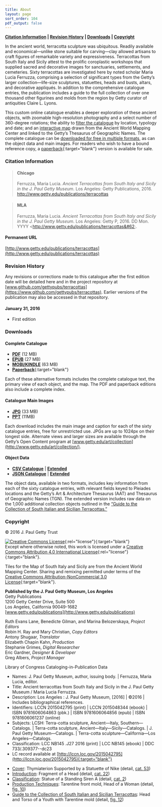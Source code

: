 ```yaml
---
title: About
layout: page
sort_order: 104
pdf_output: false
---
```


**[Citation Information](#citation-information) \| [Revision History](#revision-history) \|  [Downloads](#downloads) \| [Copyright](#copyright)**

In the ancient world, terracotta sculpture was ubiquitous. Readily available and economical&#8212;unlike stone suitable for carving&#8212;clay allowed artisans to craft figures of remarkable variety and expressiveness. Terracottas from South Italy and Sicily attest to the prolific coroplastic workshops that supplied sacred and decorative images for sanctuaries, settlements, and cemeteries. Sixty terracottas are investigated here by noted scholar Maria Lucia Ferruzza, comprising a selection of significant types from the Getty’s larger collection&#8212;life-size sculptures, statuettes, heads and busts, altars, and decorative appliqués. In addition to the comprehensive catalogue entries, the publication includes a guide to the full collection of over one thousand other figurines and molds from the region by Getty curator of antiquities Claire L. Lyons.

This custom online catalogue enables a deeper exploration of these ancient objects, with zoomable high-resolution photography and a select number of 360-degree rotations; the ability to [filter the catalogue](../catalogue/) by location, typology and date; and an [interactive map](../map/) drawn from the Ancient World Mapping Center and linked to the Getty’s Thesaurus of Geographic Names. The complete catalogue can be [downloaded for free in multiple formats](#downloads), as can the object data and main images. For readers who wish to have a bound reference copy, a [paperback](http://shop.getty.edu/products/ancient-terracottas-from-south-italy-and-sicily-in-the-j-paul-getty-museum-978-1606064863){:target="blank"} version is available for sale.

<section class="copyright">

### Citation Information

> #### Chicago
> Ferruzza, Maria Lucia. *Ancient Terracottas from South Italy and Sicily in the J. Paul Getty Museum*. Los Angeles: Getty Publications, 2016. http://www.getty.edu/publications/terracottas

> #### MLA
> Ferruzza, Maria Lucia. *Ancient Terracottas from South Italy and Sicily
  in the J. Paul Getty Museum*. Los Angeles: Getty P, 2016. <span class="cite-current-date">DD Mon. YYYY</span> &#60;http://www.getty.edu/publications/terracottas&#62;.

#### Permanent URL

[http://www.getty.edu/publications/terracottas](http://www.getty.edu/publications/terracottas)

### Revision History

Any revisions or corrections made to this catalogue after the first edition date
will be detailed here and in the project repository at
[www.github.com/gettypubs/terracottas](https://www.github.com/gettypubs/terracottas). Earlier versions of the publication may also be accessed in that repository.

#### January 31, 2016

- First edition

### Downloads

#### Complete Catalogue

- [**PDF**](assets/downloads/AncientTerracottas_Ferruzza.pdf) (12 MB)
- [**EPUB**](assets/downloads/AncientTerracottas_Ferruzza.epub) (27 MB)
- [**MOBI/KINDLE**](assets/downloads/AncientTerracottas_Ferruzza.mobi) (63 MB)
- [**Paperback**](http://shop.getty.edu/products/ancient-terracottas-from-south-italy-and-sicily-in-the-j-paul-getty-museum-978-1606064863){:target="blank"}

Each of these alternative formats includes the complete catalogue text, the primary view of each object, and the map. The PDF and paperback editions also include a complete index.

#### Catalogue Main Images

- [**JPG**](assets/downloads/AncientTerracottas_Ferruzza_Images.zip) (33 MB)
- [**PPT**](assets/downloads/AncientTerracottas_Ferruzza_Images.ppt) (11MB)

Each download includes the main image and caption for each of the sixty catalogue entries, free for unrestricted use. JPGs are up to 1024px on their longest side. Alternate views and larger sizes are available through the Getty’s Open Content program at [www.getty.edu/art/collection](http://www.getty.edu/art/collection/).

#### Object Data

- [**CSV Catalogue**](assets/downloads/AncientTerracottas_Ferruzza_Data.csv) \| [**Extended**](assets/downloads/AncientTerracottas_Ferruzza_Data_Extended.csv)
- [**JSON Catalogue**](assets/downloads/AncientTerracottas_Ferruzza_Data.json) \| [**Extended**](assets/downloads/AncientTerracottas_Ferruzza_Data_Extended.json)

The object data, available in two formats, includes key information from each of the sixty catalogue entries, with relevant fields keyed to Pleiades locations and the Getty’s Art & Architecture Thesaurus (AAT) and Thesaurus of Geographic Names (TGN). The extended version includes raw data on the 1,000 additional collection objects outlined in the [“Guide to the Collection of South Italian and Sicilian Terracottas.”](../guide/)

### Copyright

© 2016 J. Paul Getty Trust

[![Creative Commons License](cc-by.png)](http://creativecommons.org/licenses/by/4.0/){:rel="license"}{:target="blank"}
<br />
Except where otherwise noted, this work is licensed under a [Creative Commons Attribution 4.0 International License](http://creativecommons.org/licenses/by/4.0/){:rel="license"}{:target="blank"}.

Tiles for the Map of South Italy and Sicily are from the Ancient World Mapping Center. Sharing and remixing permitted under terms of the [Creative Commons Attribution-NonCommercial 3.0 License](http://creativecommons.org/licenses/by-nc/3.0/){:target="blank"}.

**Published by the J. Paul Getty Museum, Los Angeles**  
Getty Publications  
1200 Getty Center Drive, Suite 500  
Los Angeles, California 90049-1682  
[www.getty.edu/publications](http://www.getty.edu/publications)

Ruth Evans Lane, Benedicte Gilman, and Marina Belozerskaya, *Project Editors* <br />
Robin H. Ray and Mary Christian, *Copy Editors* <br />
Antony Shugaar, *Translator*  <br />
Elizabeth Chapin Kahn, *Production* <br />
Stephanie Grimes, *Digital Researcher* <br />
Eric Gardner, *Designer &#38; Developer* <br />
Greg Albers, *Project Manager*

<div class="loc-cip">

Library of Congress Cataloging-in-Publication Data

- Names: J. Paul Getty Museum, author, issuing body. \| Ferruzza, Maria Lucia, editor.
- Title: Ancient terracottas from South Italy and Sicily in the J. Paul Getty Museum / Maria Lucia Ferruzza.
- Description: Los Angeles : J. Paul Getty Museum, [2016] \| ©2016 \| Includes bibliographical references.
- Identifiers: LCCN 2015042795 (print) \| LCCN 2015048344 (ebook) \| ISBN 9781606064863 (pbk.) \| ISBN 9781606064856 (epub) \| ISBN 9781606061237 (online)
- Subjects: LCSH: Terra-cotta sculpture, Ancient&mdash;Italy, Southern&mdash;Catalogs. \| Terra-cotta sculpture, Ancient&mdash;Italy&mdash;Sicily&mdash;Catalogs. \| J. Paul Getty Museum&mdash;Catalogs. \| Terra-cotta sculpture&mdash;California&mdash;Los Angeles&mdash;Catalogs.
- Classification: LCC NB145 .J27 2016 (print) \| LCC NB145 (ebook) \| DDC 733/.309377--dc23
- LC record available at [http://lccn.loc.gov/2015042795](http://lccn.loc.gov/2015042795){:target="blank"}

</div>

- [Cover](../): Thymiaterion Supported by a Statuette of Nike (detail, [cat. 53](../catalogue/53/))
- [Introduction](../introduction/): Fragment of a Head (detail, [cat. 22](../catalogue/22/))
- [Classification](../classification/): Statue of a Standing Siren A (detail, [cat. 2](../catalogue/2/))
- [Production Techniques](../production_techniques/): Tarentine front mold, Head of a Woman (detail, [fig. 10](../guide/#fig_10))
- [Guide to the Collection of South Italian and Sicilian Terracottas](../guide/): Head and Torso of a Youth with Tarentine mold (detail, [fig. 12](../guide/#fig_12))

</section>
